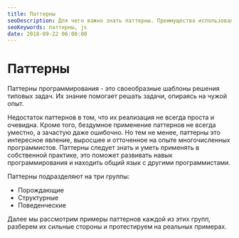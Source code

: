 ```yaml
---
title: Паттерны
seoDescription: Для чего важно знать паттерны. Преимущества использования паттернов и их типы.
seoKeywords: паттерны, js
date: 2018-09-22 06:00:00
---
```

# Паттерны

Паттерны программирования - это своеобразные шаблоны решения типовых задач. Их знание помогает решать задачи, опираясь на чужой опыт.

Недостаток паттернов в том, что их реализация не всегда проста и очевидна. Кроме того, бездумное применение паттернов не всегда уместно, а зачастую даже ошибочно. Но тем не менее, паттерны это интересное явление, выросшее и отточенное на опыте многочисленных программистов. Паттерны следует знать и уметь применять в собственной практике, это поможет развивать навык программирования и находить общий язык с другими программистами.

Паттерны подразделяют на три группы:

+ Порождающие
+ Структурные
+ Поведенческие

Далее мы рассмотрим примеры паттернов каждой из этих групп, разберем их сильные стороны и протестируем на реальных примерах.